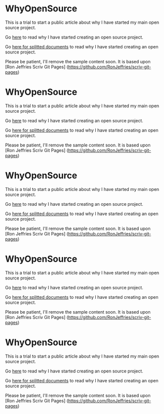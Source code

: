 # WhyOpenSource

This is a trial to start a public article about why I have started my main open source project.

Go [here](https://lollisoft.github.io/WhyOpenSource/WhyOpenSource.md/WhyOpenSource.html) to read why I have started creating an open source project.

Go [here for splitted documents](https://lollisoft.github.io/WhyOpenSource/WhyOpenSource.md/index.html) to read why I have started creating an open source project.

Please be patient, I'll remove the sample content soon. It is based upon [Ron Jeffries Scriv Git Pages] (https://github.com/RonJeffries/scriv-git-pages)
# WhyOpenSource

This is a trial to start a public article about why I have started my main open source project.

Go [here](https://lollisoft.github.io/WhyOpenSource/WhyOpenSource.md/WhyOpenSource.html) to read why I have started creating an open source project.

Go [here for splitted documents](https://lollisoft.github.io/WhyOpenSource/WhyOpenSource.md/index.html) to read why I have started creating an open source project.

Please be patient, I'll remove the sample content soon. It is based upon [Ron Jeffries Scriv Git Pages] (https://github.com/RonJeffries/scriv-git-pages)
# WhyOpenSource

This is a trial to start a public article about why I have started my main open source project.

Go [here](https://lollisoft.github.io/WhyOpenSource/WhyOpenSource.md/WhyOpenSource.html) to read why I have started creating an open source project.

Go [here for splitted documents](https://lollisoft.github.io/WhyOpenSource/WhyOpenSource.md/index.html) to read why I have started creating an open source project.

Please be patient, I'll remove the sample content soon. It is based upon [Ron Jeffries Scriv Git Pages] (https://github.com/RonJeffries/scriv-git-pages)
# WhyOpenSource

This is a trial to start a public article about why I have started my main open source project.

Go [here](https://lollisoft.github.io/WhyOpenSource/WhyOpenSource.md/WhyOpenSource.html) to read why I have started creating an open source project.

Go [here for splitted documents](https://lollisoft.github.io/WhyOpenSource/WhyOpenSource.md/index.html) to read why I have started creating an open source project.

Please be patient, I'll remove the sample content soon. It is based upon [Ron Jeffries Scriv Git Pages] (https://github.com/RonJeffries/scriv-git-pages)
# WhyOpenSource

This is a trial to start a public article about why I have started my main open source project.

Go [here](https://lollisoft.github.io/WhyOpenSource/WhyOpenSource.md/WhyOpenSource.html) to read why I have started creating an open source project.

Go [here for splitted documents](https://lollisoft.github.io/WhyOpenSource/WhyOpenSource.md/index.html) to read why I have started creating an open source project.

Please be patient, I'll remove the sample content soon. It is based upon [Ron Jeffries Scriv Git Pages] (https://github.com/RonJeffries/scriv-git-pages)
